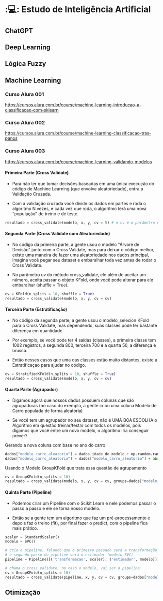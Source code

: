 # ::computer:: Estudo de Inteligência Artificial

## ChatGPT

## Deep Learning

## Lógica Fuzzy

## Machine Learning

### Curso Alura 001
https://cursos.alura.com.br/course/machine-learning-introducao-a-classificacao-com-sklearn

### Curso Alura 002
https://cursos.alura.com.br/course/machine-learning-classificacao-tras-panos

### Curso Alura 003
https://cursos.alura.com.br/course/machine-learning-validando-modelos

#### Primeira Parte (Cross Validate)
- Para não ter que tomar decisões baseadas em uma única execução do código de Machine Learning (que envolve aleatoriedade), entra a Validação Cruzada.

- Com a validação cruzada você divide os dados em partes e roda o algoritmo N vezes, e cada vez que roda, o algoritmo terá uma nova "população" de treino e de teste.
```python
resultado = cross_validate(modelo, x, y, cv = 5) # o cv é o parâmetro onde você passa em quantas vezes você deseja quebrar (e consequentemente rodar os treinamentos/testes)
```

#### Segunda Parte (Cross Validate com Aleatoriedade)
- No código da primeira parte, a gente usou o modelo "Árvore de Decisão" junto com o Cross Validate, mas para deixar o código melhor, existe uma maneira de fazer uma aleatoriedade 
nos dados principal, imagina você pegar seu dataset e embaralhar toda vez antes de rodar o Cross Validate.

- No parâmetro cv do método cross_validate, ele além de aceitar um número, aceita passar o objeto KFold, onde você pode alterar para ele embaralhar (shuffle = True).
```python
cv = KFold(n_splits = 10, shuffle = True)
resultado = cross_validate(modelo, x, y, cv = cv)
```

#### Terceira Parte (Estratificação)
- No código da segunda parte, a gente usou o modelo_selecion KFold para o Cross Validate, mas dependendo, suas classes pode ter bastante diferença em quantidade.

- Por exemplo, se você pode ter 4 saídas (classes), a primeira classe tem 1002 registros, a segunda 800, terceira 700 e a quarta 50, a diferença é brusca.

- Então nesses casos que uma das classes estão muito distantes, existe a Estratificaçao para ajudar no código.
```python
cv = StratifiedKFold(n_splits = 10, shuffle = True)
resultado = cross_validate(modelo, x, y, cv = cv)
```

#### Quarta Parte (Agrupador)
- Digamos agora que nossos dados possuem colunas que são agrupadoras (no caso do exemplo, a gente criou uma coluna Modelo de Carro populada de forma aleatória)

- Se você tem um agrupador no seu dataset, não é UMA BOA ESCOLHA o Algoritmo em questão treinar/testar com todos os modelos, pois digamos que você entre um novo modelo,
o algoritmo iria conseguir prever?

Gerando a nova coluna com base no ano do carro
```python
dados["modelo_carro_aleatorio"] = dados.idade_do_modelo + np.random.randint(-2, 3, size=10000)
dados["modelo_carro_aleatorio"] = dados["modelo_carro_aleatorio"] + abs(dados["modelo_carro_aleatorio"].min()) + 1
```

Usando o Modelo GroupKFold que trata essa questão de agrupamento
```python
cv = GroupKFold(n_splits = 10)
resultado = cross_validate(modelo, x, y, cv = cv, groups=dados["modelo_carro_aleatorio"])
```

#### Quinta Parte (Pipeline)
- Podemos criar um Pipeline com o Scikit Learn e nele podemos passar o passo a passo e ele se torna nosso modelo.

- Então se a gente tem um algoritmo que faz um pré-processamento e depois faz o treino (fit), por final fazer o predict, com o pipeline fica mais prático.
```python
scaler = StandardScaler()
modelo = SVC()

# cria o pipeline, falando que o primeiro passado será a transformação (id do primeiro passo), que usará o Standard Scaler
# o segundo passo do pipeline será o estimador (modelo SVC)
pipeline = Pipeline([('transformacao', scaler), ('estimador', modelo)])

# chama o cross_validate, no caso o modelo, vai ser o pipeline
cv = GroupKFold(n_splits = 10)
resultado = cross_validate(pipeline, x, y, cv = cv, groups=dados["modelo_carro_aleatorio"])
```

## Otimização